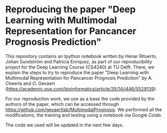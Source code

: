 # Reproducing the paper "Deep Learning with Multimodal Representation for Pancancer Prognosis Prediction"

This repository contains an Ipython notebook written by Henar Rituerto, Johan Sundström and Patricia Enriquez, as part of our reproducibility project for the Deep Learning Course (CS4240) at TU Delft. There, we explain the steps to try to reproduce the paper "Deep Learning with Multimodal Representation for Pancancer Prognosis Prediction" by A. Cheerla and O. Gevaert (https://academic.oup.com/bioinformatics/article/35/14/i446/5529139). 

For our reproduction work, we use as a base the code provided by the authors of the paper, which can be accessed through https://github.com/gevaertlab/MultimodalPrognosis. We performed all the modifications, the training and testing using a notebook via Google Colab.

The code we used will be updated in the next few days. 
